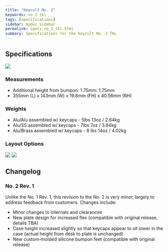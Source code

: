 ```yaml
---
title: "Keycult No. 2"
keywords: no 2 tkl
tags: [specifications]
sidebar: mydoc_sidebar
permalink: specs_no_2_tkl.html
summary: Specifications for the Keycult No. 2 TKL
---
```


## Specifications

![](https://cdn.shopify.com/s/files/1/0015/5084/3975/products/No._2_build_log-45_1696x1152.jpg?v=1555873671)

### Measurements

- Additional height from bumpon: 1.75mm: 1.75mm
- 355mm (L) x 143mm (W) x 19.8mm (FH) x 40.56mm (RH)

### Weights

- Alu/Alu assembled w/ keycaps - 5lbs 13oz / 2.64kg
- Alu/SS assembled w/ keycaps - 7lbs 7oz / 3.84kg
- Alu/Brass assembled w/ keycaps - 8 lbs 14oz / 4.02kg

### Layout Options

![](https://cdn.shopify.com/s/files/1/0015/5084/3975/products/wt80-a_solderable_1696x1152.png?v=1590349316)
![](https://cdn.shopify.com/s/files/1/0015/5084/3975/products/wt80-bc_hotswap_1696x1152.png?v=1590349316)

## Changelog

### No. 2 Rev. 1

Unlike the No. 1 Rev. 1, this revision to the No. 2 is very minor, largely to address feedback from customers. Changes include:

- Minor changes to internals and clearances
- New plate design for increased flex (compatible with original release, details TBA)
- Case height increased slightly so that keycaps appear to sit lower in the case (actual height from desk to plate is unchanged)
- New custom-molded silicone bumpon feet (compatible with original release)
